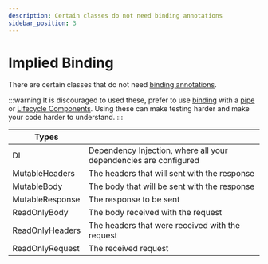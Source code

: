 ```yaml
---
description: Certain classes do not need binding annotations
sidebar_position: 3
---
```


# Implied Binding

There are certain classes that do not need [binding annotations][binding].

:::warning
It is discouraged to used these, prefer to use [binding] with a [pipe][pipes] or [Lifecycle Components][lifecycle-components]. Using these can make testing harder and make your code harder to understand.
:::

| Types | |
| --- | --- |
| DI | Dependency Injection, where all your dependencies are configured |
| MutableHeaders | The headers that will sent with the response |
| MutableBody | The body that will be sent with the response |
| MutableResponse | The response to be sent |
| ReadOnlyBody | The body received with the request |
| ReadOnlyHeaders | The headers that were received with the request |
| ReadOnlyRequest | The received request |

[binding]: ./binding.md
[pipes]: ./pipes.md
[lifecycle-components]: ../lifecycle-components/overview.md
